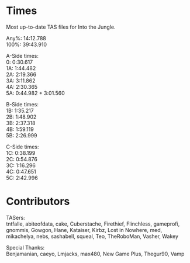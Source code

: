 # Times
Most up-to-date TAS files for Into the Jungle.

Any%: 14:12.788  
100%: 39:43.910

A-Side times:  
0:   0:30.617  
1A:  1:44.482  
2A:  2:19.366  
3A:  3:11.862  
4A:  2:30.365  
5A:  0:44.982 + 3:01.560

B-Side times:  
1B:  1:35.217  
2B:  1:48.902  
3B:  2:37.318  
4B:  1:59.119  
5B:  2:26.999

C-Side times:  
1C:  0:38.199  
2C:  0:54.876  
3C:  1:16.296  
4C:  0:47.651  
5C:  2:42.996

# Contributors
TASers:  
tntfalle, abiteofdata, cake, Cuberstache, Firethief, Flinchless, gameprofi, gnommis, Gowgon, Hane, Kataiser, Kirbz, Lost in Nowhere, med, mikachelya, nebs, sashabell, squeal, Teo, TheRoboMan, Vasher, Wakey

Special Thanks:  
Benjamanian, caeyo, Lmjacks, max480, New Game Plus, Thegur90, Vamp